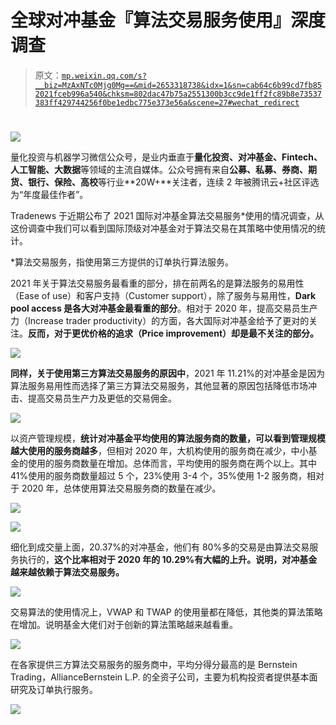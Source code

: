 # 全球对冲基金『算法交易服务使用』深度调查

> 原文：[`mp.weixin.qq.com/s?__biz=MzAxNTc0Mjg0Mg==&mid=2653318738&idx=1&sn=cab64c6b99cd7fb852021fceb996a540&chksm=802dac47b75a2551300b3cc9de1ff2fc89b8e73537383ff429744256f0be1edbc775e373e56a&scene=27#wechat_redirect`](http://mp.weixin.qq.com/s?__biz=MzAxNTc0Mjg0Mg==&mid=2653318738&idx=1&sn=cab64c6b99cd7fb852021fceb996a540&chksm=802dac47b75a2551300b3cc9de1ff2fc89b8e73537383ff429744256f0be1edbc775e373e56a&scene=27#wechat_redirect)

# 

![](img/817c601fc026ccfe2ee840069c1e016b.png)

量化投资与机器学习微信公众号，是业内垂直于**量化投资、对冲基金、Fintech、人工智能、大数据**等领域的主流自媒体。公众号拥有来自**公募、私募、券商、期货、银行、保险、高校**等行业**20W+**关注者，连续 2 年被腾讯云+社区评选为“年度最佳作者”。

Tradenews 于近期公布了 2021 国际对冲基金算法交易服务*使用的情况调查，从这份调查中我们可以看到国际顶级对冲基金对于算法交易在其策略中使用情况的统计。

*算法交易服务，指使用第三方提供的订单执行算法服务。

2021 年关于算法交易服务最看重的部分，排在前两名的是算法服务的易用性（Ease of use）和客户支持（Customer support），除了服务与易用性，**Dark pool access 是各大对冲基金最看重的部分**。相对于 2020 年，提高交易员生产力（Increase trader productivity）的方面，各大国际对冲基金给予了更对的关注。**反而，对于更优价格的追求（Price improvement）却是最不关注的部分。**

![](img/da7033ba4525254dfa426fed1807859a.png)

**同样，关于使用第三方算法交易服务的原因中**，2021 年 11.21%的对冲基金是因为算法服务易用性而选择了第三方算法交易服务，其他显著的原因包括降低市场冲击、提高交易员生产力及更低的交易佣金。

![](img/0d1cd94ebc73d4cf78d7ed2f85cccdc5.png)

以资产管理规模，**统计对冲基金平均使用的算法服务商的数量，可以看到管理规模越大使用的服务商越多**，但相对 2020 年，大机构使用的服务商在减少，中小基金的使用的服务商数量在增加。总体而言，平均使用的服务商在两个以上。其中 41%使用的服务商数量超过 5 个，23%使用 3-4 个，35%使用 1-2 服务商，相对于 2020 年，总体使用算法交易服务商的数量在减少。

![](img/cd864ad857909314c207884fb38ac915.png)

![](img/03c377ecb6609e872a5c31b251177787.png)

细化到成交量上面，20.37%的对冲基金，他们有 80%多的交易是由算法交易服务执行的，**这个比率相对于 2020 年的 10.29%有大幅的上升。说明，对冲基金越来越依赖于算法交易服务。**

![](img/bacee7e5cd4318b961f02e9b7716a21e.png)

交易算法的使用情况上，VWAP 和 TWAP 的使用量都在降低，其他类的算法策略在增加。说明基金大佬们对于创新的算法策略越来越看重。

![](img/7205ee3a1df5357a558740b84d2d4293.png)

在各家提供三方算法交易服务的服务商中，平均分得分最高的是 Bernstein Trading，AllianceBernstein L.P. 的全资子公司，主要为机构投资者提供基本面研究及订单执行服务。

![](img/dec65942dde14d2caffd2f05fa09f3c8.png)